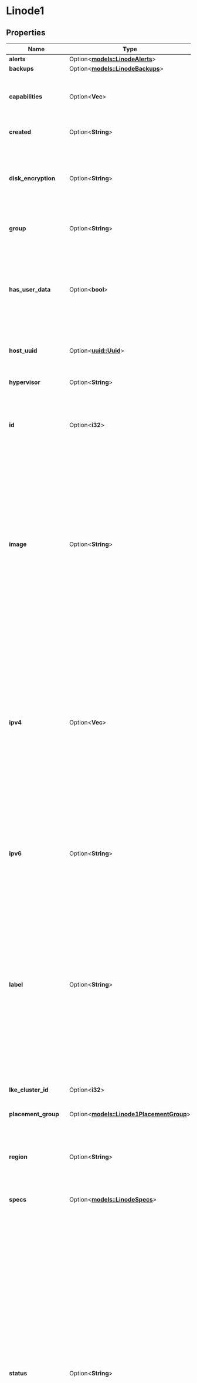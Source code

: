 # Linode1

## Properties

Name | Type | Description | Notes
------------ | ------------- | ------------- | -------------
**alerts** | Option<[**models::LinodeAlerts**](Linode_alerts.md)> |  | [optional]
**backups** | Option<[**models::LinodeBackups**](Linode_backups.md)> |  | [optional]
**capabilities** | Option<**Vec<String>**> | __Limited availability__, __Read-only__ A list of capabilities this compute instance supports. | [optional][readonly]
**created** | Option<**String**> | __Read-only__ When this Linode was created. | [optional][readonly]
**disk_encryption** | Option<**String**> | __Limited availability__, __Read-only__ Indicates the local disk encryption setting for this Linode. If the Linode is part of an LKE cluster, the value is `null`. | [optional][readonly][default to enabled]
**group** | Option<**String**> | __Deprecated__, __Filterable__ The group label for this Linode. | [optional]
**has_user_data** | Option<**bool**> | __Read-only__ Whether this compute instance was provisioned with `user_data` provided via the Metadata service. See the [Create a Linode](https://techdocs.akamai.com/linode-api/reference/post-linode-instance) description for more information on Metadata. | [optional][readonly]
**host_uuid** | Option<[**uuid::Uuid**](uuid::Uuid.md)> | __Read-only__ The Linode's host machine, as a UUID. | [optional][readonly]
**hypervisor** | Option<**String**> | __Read-only__ The virtualization software powering this Linode. | [optional][readonly]
**id** | Option<**i32**> | __Filterable__, __Read-only__ This Linode's ID which must be provided for all operations impacting this Linode. | [optional][readonly]
**image** | Option<**String**> | An Image ID to deploy the Linode Disk from.  Run the [List images](https://techdocs.akamai.com/linode-api/reference/get-images) operation with authentication to view all available Images. Official Linode Images start with `linode/`, while your Account's Images start with `private/`. Creating a disk from a Private Image requires `read_only` or `read_write` permissions for that Image. Run the [Update a user's grants](https://techdocs.akamai.com/linode-api/reference/put-user-grants) operation to adjust permissions for an Account Image. | [optional]
**ipv4** | Option<**Vec<String>**> | __Filterable__, __Read-only__ This Linode's IPv4 Addresses. Each Linode is assigned a single public IPv4 address upon creation, and may get a single private IPv4 address if needed. You may need to [Open a support ticket](https://techdocs.akamai.com/linode-api/reference/post-ticket) to get additional IPv4 addresses.  IPv4 addresses may be reassigned between your Linodes, or shared with other Linodes. See the [networking](https://techdocs.akamai.com/linode-api/reference/post-firewalls) operations for details. | [optional][readonly]
**ipv6** | Option<**String**> | __Read-only__ This Linode's IPv6 SLAAC address. This address is specific to a Linode, and may not be shared. If the Linode has not been assigned an IPv6 address, the return value will be `null`. | [optional][readonly]
**label** | Option<**String**> | __Filterable__ Provides a name for the Linode. If not provided, the API generates one for it.  Linode labels have the following constraints:  - It needs to begin and end with an alphanumeric character. - It can only consist of alphanumeric characters, hyphens (`-`), underscores (`_`) or periods (`.`). - Cannot have two hyphens (`--`), underscores (`__`) or periods (`..`) in a row. | [optional]
**lke_cluster_id** | Option<**i32**> | __Read-only__ The ID of the Kubernetes cluster if the Linode is part of cluster. | [optional][readonly]
**placement_group** | Option<[**models::Linode1PlacementGroup**](Linode_1_placement_group.md)> |  | [optional]
**region** | Option<**String**> | __Filterable__, __Read-only__ The [region](https://techdocs.akamai.com/linode-api/reference/get-regions) where the Linode deployed. A Linode's region can only be changed by initiating a [cross data center migration](https://techdocs.akamai.com/linode-api/reference/post-migrate-linode-instance). | [optional][readonly]
**specs** | Option<[**models::LinodeSpecs**](Linode_specs.md)> |  | [optional]
**status** | Option<**String**> | __Read-only__ A brief description of this Linode's current state. This field may change without direct action from you. For example, when a compute instance goes into maintenance mode, its status is `stopped`. Status is generally self-explanatory, based on its name.  - `busy` indicates you've assigned the compute instance to a [placement group](https://techdocs.akamai.com/cloud-computing/docs/work-with-placement-groups), but the compute instance is currently booting. Once the boot completes, the API completes the assignment and updates the compute instance's `status` accordingly. - `provisioning` indicates that the API is applying operating system or Marketplace applications on the compute instance. - `billing_suspension` indicates that payment is past due on the compute instance, so we've suspended its use. | [optional][readonly]
**tags** | Option<**Vec<String>**> | __Filterable__ Tags to help you organize your content. | [optional]
**r#type** | Option<**String**> | __Read-only__ This is the [Linode type](https://techdocs.akamai.com/linode-api/reference/get-linode-types) that this Linode was deployed with. To change a Linode's type, use [Resize a Linode](https://techdocs.akamai.com/linode-api/reference/post-resize-linode-instance). | [optional][readonly]
**updated** | Option<**String**> | __Read-only__ When this Linode was last updated. | [optional][readonly]
**watchdog_enabled** | Option<**bool**> | The watchdog, named Lassie, is a Shutdown Watchdog that monitors your Linode and reboots it if it powers off unexpectedly. It works by issuing a boot job when your Linode powers off without a shutdown job being responsible. To prevent a loop, Lassie gives up if there have been more than 5 boot jobs issued within 15 minutes. | [optional]

[[Back to Model list]](../README.md#documentation-for-models) [[Back to API list]](../README.md#documentation-for-api-endpoints) [[Back to README]](../README.md)


